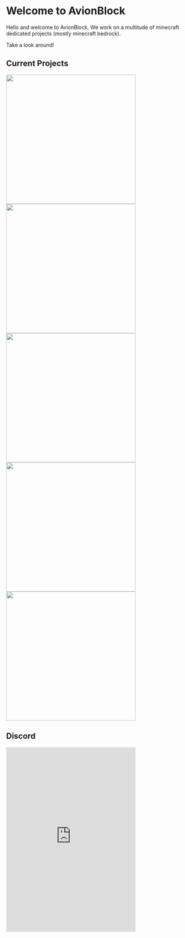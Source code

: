 # Welcome to AvionBlock
Hello and welcome to AvionBlock. We work on a multitude of minecraft dedicated projects (mostly minecraft bedrock).

Take a look around!

## Current Projects
<a align="center" href="https://github.com/AvionBlock/GeyserVoice">
  <img align="center" src="https://opengraph.githubassets.com/1/AvionBlock/GeyserVoice" width="350px"/>
</a>
<a align="center" href="https://github.com/AvionBlock/OpusSharp">
  <img align="center" src="https://opengraph.githubassets.com/1/AvionBlock/OpusSharp" width="350px"/>
</a>
<a align="center" href="https://github.com/AvionBlock/SharpVE">
  <img align="center" src="https://opengraph.githubassets.com/1/AvionBlock/SharpVE" width="350px"/>
</a>
<a align="center" href="https://github.com/AvionBlock/VoiceCraft-Addon">
  <img align="center" src="https://opengraph.githubassets.com/1/AvionBlock/VoiceCraft-Addon" width="350px"/>
</a>
<a align="center" href="https://github.com/AvionBlock/SpeexDSPSharp">
  <img align="center" src="https://opengraph.githubassets.com/1/AvionBlock/SpeexDSPSharp" width="350px"/>
</a>

## Discord
<iframe src="https://discord.com/widget?id=847396393068265472&theme=dark" width="350" height="500" allowtransparency="true" frameborder="0" sandbox="allow-popups allow-popups-to-escape-sandbox allow-same-origin allow-scripts"></iframe>
